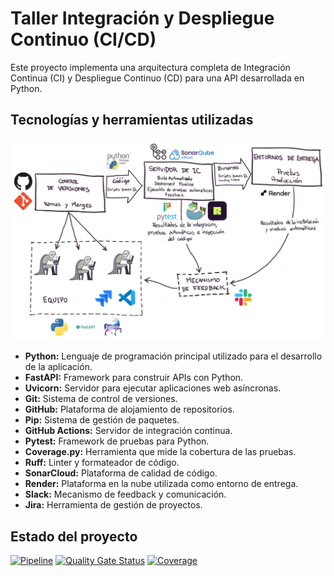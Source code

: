 # Taller Integración y Despliegue Continuo (CI/CD)
Este proyecto implementa una arquitectura completa de Integración Continua (CI) y Despliegue Continuo (CD) para una API desarrollada en Python.

## Tecnologías y herramientas utilizadas
![Tecnologias](https://github.com/AgustinMartinez7/IyCS-CI/blob/main/img/Tecnologias.png)

- **Python:** Lenguaje de programación principal utilizado para el desarrollo de la aplicación.
- **FastAPI:** Framework para construir APIs con Python.
- **Uvicorn:** Servidor para ejecutar aplicaciones web asíncronas.
- **Git:** Sistema de control de versiones.
- **GitHub:** Plataforma de alojamiento de repositorios.
- **Pip:** Sistema de gestión de paquetes.
- **GitHub Actions:** Servidor de integración continua.
- **Pytest:** Framework de pruebas para Python.
- **Coverage.py:** Herramienta que mide la cobertura de las pruebas.
- **Ruff:** Linter y formateador de código.
- **SonarCloud:** Plataforma de calidad de código.
- **Render:** Plataforma en la nube utilizada como entorno de entrega.
- **Slack:** Mecanismo de feedback y comunicación.
- **Jira:** Herramienta de gestión de proyectos.

## Estado del proyecto
[![Pipeline](https://github.com/AgustinMartinez7/IyCS-CI/actions/workflows/pipeline.yml/badge.svg)](https://github.com/AgustinMartinez7/IyCS-CI/actions/workflows/pipeline.yml) [![Quality Gate Status](https://sonarcloud.io/api/project_badges/measure?project=AgustinMartinez7_IyCS-CI&metric=alert_status&token=461aebfed211d8d42d2297b08c0d90384194d478)](https://sonarcloud.io/summary/new_code?id=AgustinMartinez7_IyCS-CI) [![Coverage](https://sonarcloud.io/api/project_badges/measure?project=AgustinMartinez7_IyCS-CI&metric=coverage&token=461aebfed211d8d42d2297b08c0d90384194d478)](https://sonarcloud.io/summary/new_code?id=AgustinMartinez7_IyCS-CI)
